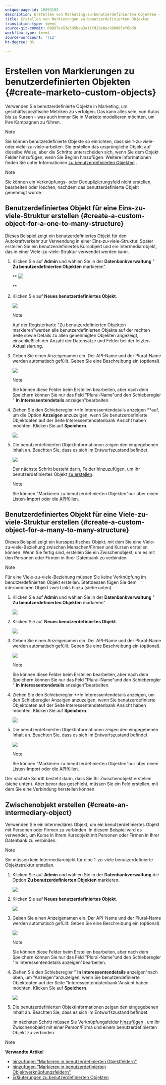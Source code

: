 ```yaml
---
unique-page-id: 10093192
description: Erstellen von Marketing-zu-benutzerdefinierten Objekten - Marketing-Dokumente - Produktdokumentation
title: Erstellen von Markierungen zu benutzerdefinierten Objekten
translation-type: tm+mt
source-git-commit: 00887ea53e395bea3a11fd28e0ac98b085ef6ed8
workflow-type: tm+mt
source-wordcount: '712'
ht-degree: 0%

---
```



# Erstellen von Markierungen zu benutzerdefinierten Objekten {#create-marketo-custom-objects}

Verwenden Sie benutzerdefinierte Objekte in Marketing, um geschäftsspezifische Metriken zu verfolgen. Das kann alles sein, von Autos bis zu Kursen - was auch immer Sie in Marketo modellieren möchten, um Ihre Kampagnen zu führen.

>[!NOTE]
>
>Sie können benutzerdefinierte Objekte so einrichten, dass sie 1-zu-viele- oder viele-zu-viele-arbeiten. Sie erstellen das ursprüngliche Objekt auf dieselbe Weise, aber die Schritte unterscheiden sich, wenn Sie dem Objekt Felder hinzufügen, wenn Sie Beginn hinzufügen. Weitere Informationen finden Sie unter Informationen [zu benutzerdefinierten Objekten](understanding-marketo-custom-objects.md) .

>[!NOTE]
>
>Sie können ein Verknüpfungs- oder Deduplizierungsfeld nicht erstellen, bearbeiten oder löschen, nachdem das benutzerdefinierte Objekt genehmigt wurde.

## Benutzerdefiniertes Objekt für eine Eins-zu-viele-Struktur erstellen {#create-a-custom-object-for-a-one-to-many-structure}

Dieses Beispiel zeigt ein benutzerdefiniertes Objekt für den Autokraftverkehr zur Verwendung in einer Eins-zu-viele-Struktur. Später erstellen Sie ein benutzerdefiniertes Kursobjekt und ein Intermediarobjekt, das in einer Viele-zu-viele-Struktur verwendet werden kann.

1. Klicken Sie auf **Admin** und wählen Sie in der **Datenbankverwaltung** &quot; **Zu benutzerdefinierten Objekten** markieren&quot;.

   ** ![](assets/image2016-1-18-13-3a12-3a19.png)

   **

1. Klicken Sie auf **Neues benutzerdefiniertes Objekt**.

   ![](assets/image2016-5-18-16-3a28-3a4.png)

   >[!NOTE]
   >
   >Auf der Registerkarte &quot;Zu benutzerdefinierten Objekten markieren&quot;werden alle benutzerdefinierten Objekte auf der rechten Seite sowie Details zu allen genehmigten Objekten angezeigt, einschließlich der Anzahl der Datensätze und Felder bei der letzten Aktualisierung.

1. Geben Sie einen Anzeigenamen ein. Der API-Name und der Plural-Name werden automatisch gefüllt. Geben Sie eine Beschreibung ein (optional).

   ![](assets/image2015-9-15-16-3a29-3a17.png)

   >[!NOTE]
   >
   >Sie können diese Felder beim Erstellen bearbeiten, aber nach dem Speichern können Sie nur das Feld &quot;Plural-Name&quot;und den Schieberegler &quot; **In Interessentendetails** anzeigen&quot;bearbeiten.

1. Ziehen Sie den Schieberegler **In Interessentendetails anzeigen **auf, um die Option **Anzeigen** anzuzeigen, wenn Sie benutzerdefinierte Objektdaten auf der Seite Interessentendatenbank Ansicht haben möchten. Klicken Sie auf **Speichern**.

   ![](assets/image2015-9-15-16-3a32-3a2.png)

1. Die benutzerdefinierten Objektinformationen zeigen den eingegebenen Inhalt an. Beachten Sie, dass es sich im Entwurfszustand befindet.

   ![](assets/image2015-9-15-16-3a38-3a22.png)

   Der nächste Schritt besteht darin, Felder hinzuzufügen, um Ihr benutzerdefiniertes Objekt [zu erstellen](add-marketo-custom-object-fields.md).

   >[!NOTE]
   >
   >Sie können &quot;Markieren zu benutzerdefinierten Objekten&quot;nur über einen Listen-Import oder die [API](http://developers.marketo.com/documentation/rest/)füllen.

## Benutzerdefiniertes Objekt für eine Viele-zu-viele-Struktur erstellen {#create-a-custom-object-for-a-many-to-many-structure}

Dieses Beispiel zeigt ein kursspezifisches Objekt, mit dem Sie eine Viele-zu-viele-Beziehung zwischen Menschen/Firmen und Kursen erstellen können. Wenn Sie fertig sind, erstellen Sie ein Zwischenobjekt, um es mit den Personen oder Firmen in Ihrer Datenbank zu verbinden.

>[!NOTE]
>
>Für eine Viele-zu-viele-Beziehung müssen Sie keine Verknüpfung im benutzerdefinierten Objekt erstellen. Stattdessen fügen Sie dem intermediären Objekt zwei Links hinzu (siehe unten).

1. Klicken Sie auf **Admin** und wählen Sie in der **Datenbankverwaltung** &quot; **Zu benutzerdefinierten Objekten** markieren&quot;.

   ![](assets/image2016-1-18-13-3a16-3a25.png)

1. Klicken Sie auf **Neues benutzerdefiniertes Objekt**.

   ![](assets/image2016-5-18-16-3a32-3a42.png)

1. Geben Sie einen Anzeigenamen ein. Der API-Name und der Plural-Name werden automatisch gefüllt. Geben Sie eine Beschreibung ein (optional).

   ![](assets/image2016-1-14-13-3a38-3a46.png)

   >[!NOTE]
   >
   >Sie können diese Felder beim Erstellen bearbeiten, aber nach dem Speichern können Sie nur das Feld &quot;Plural-Name&quot;und den Schieberegler &quot; **In Interessentendetails** anzeigen&quot;bearbeiten.

1. Ziehen Sie den Schieberegler **In Interessentendetails anzeigen, um den Schieberegler Anzeigen anzuzeigen, wenn Sie benutzerdefinierte Objektdaten auf der Seite Interessentendatenbank Ansicht haben möchten. Klicken Sie auf **Speichern**.

   ![](assets/image2016-1-14-13-3a42-3a56.png)

1. Die benutzerdefinierten Objektinformationen zeigen den eingegebenen Inhalt an. Beachten Sie, dass es sich im Entwurfszustand befindet.

   ![](assets/image2016-1-18-8-3a38-3a58.png)

   >[!NOTE]
   >
   >Sie können &quot;Markieren zu benutzerdefinierten Objekten&quot;nur über einen Listen-Import oder die [API](http://developers.marketo.com/documentation/rest/)füllen.

Der nächste Schritt besteht darin, dass Sie Ihr Zwischenobjekt erstellen (siehe unten). Aber bevor das geschieht, müssen Sie ein Feld erstellen, mit dem Sie eine Verbindung herstellen können.

## Zwischenobjekt erstellen {#create-an-intermediary-object}

Verwenden Sie ein intermediäres Objekt, um ein benutzerdefiniertes Objekt mit Personen oder Firmen zu verbinden. In diesem Beispiel wird es verwendet, um Kurse in Ihrem Kursobjekt mit Personen oder Firmen in Ihrer Datenbank zu verbinden.

>[!NOTE]
>
>Sie müssen kein Intermediarobjekt für eine 1-zu-viele benutzerdefinierte Objektstruktur erstellen.

1. Klicken Sie auf **Admin** und wählen Sie in der **Datenbankverwaltung** die Option **Zu benutzerdefinierten Objekten** markieren.

   ![](assets/image2016-1-18-13-3a17-3a40.png)

1. Klicken Sie auf **Neues benutzerdefiniertes Objekt**.

   ![](assets/image2016-5-18-16-3a33-3a16.png)

1. Geben Sie einen Anzeigenamen ein. Der API-Name und der Plural-Name werden automatisch gefüllt. Geben Sie eine Beschreibung ein (optional).

   ![](assets/image2016-1-14-14-3a10-3a44.png)

   >[!NOTE]
   >
   >Sie können diese Felder beim Erstellen bearbeiten, aber nach dem Speichern können Sie nur das Feld &quot;Plural-Name&quot;und den Schieberegler &quot;In Interessentendetails anzeigen&quot;bearbeiten.

1. Ziehen Sie den Schieberegler &quot; **In Interessentendetails** anzeigen&quot;nach oben, um &quot;Anzeigen&quot;anzuzeigen, wenn Sie benutzerdefinierte Objektdaten auf der Seite &quot;Interessentendatenbank&quot;Ansicht haben möchten. Klicken Sie auf **Speichern**.

   ![](assets/image2016-1-14-14-3a12-3a49.png)

1. Die benutzerdefinierten Objektinformationen zeigen den eingegebenen Inhalt an. Beachten Sie, dass es sich im Entwurfszustand befindet.

   Im nächsten Schritt müssen Sie Verknüpfungsfelder [hinzufügen](add-marketo-custom-object-link-fields.md) , um Ihr Zwischenobjekt mit einer Person/Firma und einem benutzerdefinierten Objekt zu verbinden.

>[!NOTE]
>
>**Verwandte Artikel**
>
>* [hinzufügen &quot;Markieren in benutzerdefinierten Objektfeldern&quot;](add-marketo-custom-object-fields.md)
>* [hinzufügen &quot;Markieren in benutzerdefinierten Objektverknüpfungsfeldern&quot;](add-marketo-custom-object-link-fields.md)
>* [Erläuterungen zu benutzerdefinierten Objekten](understanding-marketo-custom-objects.md)

>



